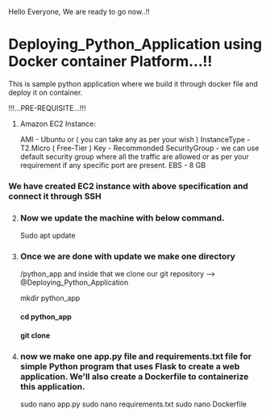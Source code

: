 Hello Everyone,
We are ready to go now..!!

# Deploying_Python_Application using Docker container Platform...!!
This is sample python application where we build it through docker file and deploy it on container.

!!!...PRE-REQUISITE...!!!

1) Amazon EC2 Instance:

   AMI - Ubuntu or ( you can take any as per your wish )
   InstanceType - T2.Micro ( Free-Tier )
   Key - Recommonded
   SecurityGroup - we can use default security group where all the traffic are allowed or as per your requirement if any specific port 
                   are present.
   EBS - 8 GB

### We have created EC2 instance with above specification and connect it through SSH

2) ### Now we update the machine with below command.
   Sudo apt update
3) ### Once we are done with update we make one directory
   /python_app and inside that we clone our git repository --> @Deploying_Python_Application

   mkdir python_app
   #### cd python_app
   #### git clone <repository url>

4) ### now we make one app.py file and requirements.txt file for simple Python program that uses Flask to create a web application. We'll also create a Dockerfile to containerize this application.

   sudo nano app.py
   sudo nano requirements.txt
   sudo nano Dockerfile
   


   


